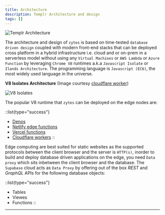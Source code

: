 ```yaml
---
title: Architecture
description: Templr Architecture and design
tags: []
---
```


![Templr Architecture](/docs/zytes.v8.isolates.png)

The architecture and design of `zytes` is based on time-tested `database driven design` coupled with modern front-end stacks that can be deployed cross platform in a hybrid infrastructure i.e. cloud and or on-prem in a serverless model without using any `Virtual Machines` or `AWS Lambda` or `Azure Function` by leveraging `Chrome V8` runtimes a.k.a `Javascript Isolate` or `Ilands Architecture`. The programming language is `Javascript (EC6)`, the most widely used language in the universe. 


**V8 Isolates Architecture** (Image courtesy [cloudflare worker](https://blog.cloudflare.com/cloud-computing-without-containers/))

![V8 Isolates](/docs/v8.isolates.png)


The popular V8 runtime that `zytes` can be deployed on the edge nodes are:

::list{type="success"}
- [Denos](https://deno.land/)
- [Netlify edge functions](https://www.netlify.com/products/#netlify-edge-functions)
- [Vercel functions](https://vercel.com/)
- [Cloudflare workers](https://workers.cloudflare.com/)
::  

Edge computing are best suited for static websites as the supported protocols between the client browser and the server is `HTTP(s)`, inorder to build and deploy database driven applications on the edge, you need `Data proxy` which sits inbetween the client browser and the database. The `Supabase` cloud acts as `Data Proxy` by offering out of the box *REST* and *GraphQL* APIs for the following database objects:

::list{type="success"}
- Tables
- Viewes
- Functions 
::  


---